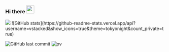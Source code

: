 ### Hi there <img src="https://media.giphy.com/media/hvRJCLFzcasrR4ia7z/giphy.gif" width="25px">

<!-- 
![Wakatime stats](https://github-readme-stats-taupe-two.vercel.app/api/wakatime?username=vstacked&hide_title=true&hide_border=true&langs_count=5&bg_color=00000000&text_color=777&v=2) -->
<!-- ![Wakatime stats] (https://github-readme-stats.vercel.app/api/wakatime?shareid=vstacked/d55e114d-1410-40d4-8144-dec6906c526a) -->
<img src="https://github-readme-stats.vercel.app/api/wakatime?shareid=vstacked/d55e114d-1410-40d4-8144-dec6906c526a">
![GitHub stats](https://github-readme-stats.vercel.app/api?username=vstacked&show_icons=true&theme=tokyonight&count_private=true)
  
![GitHub last commit](https://img.shields.io/github/last-commit/vstacked/vstacked)
![pv](https://pageview.vercel.app/?github_user=vstacked)

<!--
**vstacked/vstacked** is a ✨ _special_ ✨ repository because its `README.md` (this file) appears on your GitHub profile.

Here are some ideas to get you started:

- 🔭 I’m currently working on ...
- 🌱 I’m currently learning ...
- 👯 I’m looking to collaborate on ...
- 🤔 I’m looking for help with ...
- 💬 Ask me about ...
- 📫 How to reach me: ...
- 😄 Pronouns: ...
- ⚡ Fun fact: ...
-->
